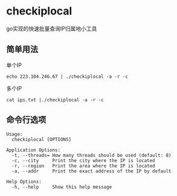 # checkiplocal
go实现的快速批量查询IP归属地小工具

## 简单用法

单个IP
```
echo 223.104.246.67 | ./checkiplocal -a -r -c
```

多个IP
```
cat ips.txt |./checkiplocal -a -r -c
```

## 命令行选项

```
Usage:
  checkiplocal [OPTIONS]

Application Options:
  -t, --threads= How many threads should be used (default: 8)
  -c, --city     Print the city where the IP is located
  -r, --region   Print the area where the IP is located
  -a, --addr     Print the exact address of the IP by default

Help Options:
  -h, --help     Show this help message
```
  
 
